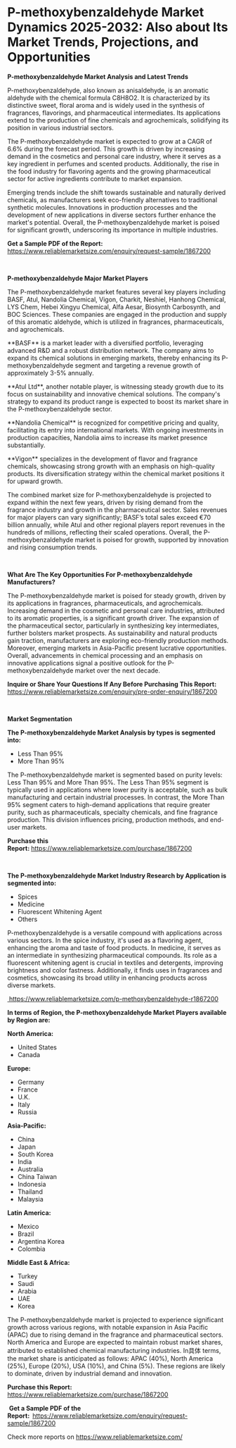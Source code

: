 <p><h1>P-methoxybenzaldehyde Market Dynamics 2025-2032: Also about Its Market Trends, Projections, and Opportunities</h1></p><p><strong>P-methoxybenzaldehyde Market Analysis and Latest Trends</strong></p>
<p><p>P-methoxybenzaldehyde, also known as anisaldehyde, is an aromatic aldehyde with the chemical formula C8H8O2. It is characterized by its distinctive sweet, floral aroma and is widely used in the synthesis of fragrances, flavorings, and pharmaceutical intermediates. Its applications extend to the production of fine chemicals and agrochemicals, solidifying its position in various industrial sectors.</p><p>The P-methoxybenzaldehyde market is expected to grow at a CAGR of 6.6% during the forecast period. This growth is driven by increasing demand in the cosmetics and personal care industry, where it serves as a key ingredient in perfumes and scented products. Additionally, the rise in the food industry for flavoring agents and the growing pharmaceutical sector for active ingredients contribute to market expansion. </p><p>Emerging trends include the shift towards sustainable and naturally derived chemicals, as manufacturers seek eco-friendly alternatives to traditional synthetic molecules. Innovations in production processes and the development of new applications in diverse sectors further enhance the market's potential. Overall, the P-methoxybenzaldehyde market is poised for significant growth, underscoring its importance in multiple industries.</p></p>
<p><strong>Get a Sample PDF of the Report:&nbsp;</strong> <a href="https://www.reliablemarketsize.com/enquiry/request-sample/1867200?utm_campaign=1103&utm_medium=2&utm_source=Github&utm_content=ia&utm_term=04022025&utm_id=p-methoxybenzaldehyde">https://www.reliablemarketsize.com/enquiry/request-sample/1867200</a></p>
<p>&nbsp;</p>
<p><strong>P-methoxybenzaldehyde Major Market Players</strong></p>
<p><p>The P-methoxybenzaldehyde market features several key players including BASF, Atul, Nandolia Chemical, Vigon, Charkit, Neshiel, Hanhong Chemical, LYS Chem, Hebei Xingyu Chemical, Alfa Aesar, Biosynth Carbosynth, and BOC Sciences. These companies are engaged in the production and supply of this aromatic aldehyde, which is utilized in fragrances, pharmaceuticals, and agrochemicals.</p><p>**BASF** is a market leader with a diversified portfolio, leveraging advanced R&D and a robust distribution network. The company aims to expand its chemical solutions in emerging markets, thereby enhancing its P-methoxybenzaldehyde segment and targeting a revenue growth of approximately 3-5% annually.</p><p>**Atul Ltd**, another notable player, is witnessing steady growth due to its focus on sustainability and innovative chemical solutions. The company's strategy to expand its product range is expected to boost its market share in the P-methoxybenzaldehyde sector.</p><p>**Nandolia Chemical** is recognized for competitive pricing and quality, facilitating its entry into international markets. With ongoing investments in production capacities, Nandolia aims to increase its market presence substantially.</p><p>**Vigon** specializes in the development of flavor and fragrance chemicals, showcasing strong growth with an emphasis on high-quality products. Its diversification strategy within the chemical market positions it for upward growth.</p><p>The combined market size for P-methoxybenzaldehyde is projected to expand within the next few years, driven by rising demand from the fragrance industry and growth in the pharmaceutical sector. Sales revenues for major players can vary significantly; BASF’s total sales exceed €70 billion annually, while Atul and other regional players report revenues in the hundreds of millions, reflecting their scaled operations. Overall, the P-methoxybenzaldehyde market is poised for growth, supported by innovation and rising consumption trends.</p></p>
<p>&nbsp;</p>
<p><strong>What Are The Key Opportunities For P-methoxybenzaldehyde Manufacturers?</strong></p>
<p><p>The P-methoxybenzaldehyde market is poised for steady growth, driven by its applications in fragrances, pharmaceuticals, and agrochemicals. Increasing demand in the cosmetic and personal care industries, attributed to its aromatic properties, is a significant growth driver. The expansion of the pharmaceutical sector, particularly in synthesizing key intermediates, further bolsters market prospects. As sustainability and natural products gain traction, manufacturers are exploring eco-friendly production methods. Moreover, emerging markets in Asia-Pacific present lucrative opportunities. Overall, advancements in chemical processing and an emphasis on innovative applications signal a positive outlook for the P-methoxybenzaldehyde market over the next decade.</p></p>
<p><strong>Inquire or Share Your Questions If Any Before Purchasing This Report:</strong> <a href="https://www.reliablemarketsize.com/enquiry/pre-order-enquiry/1867200?utm_campaign=1103&utm_medium=2&utm_source=Github&utm_content=ia&utm_term=04022025&utm_id=p-methoxybenzaldehyde">https://www.reliablemarketsize.com/enquiry/pre-order-enquiry/1867200</a></p>
<p>&nbsp;</p>
<p><strong>Market Segmentation</strong></p>
<p><strong>The P-methoxybenzaldehyde Market Analysis by types is segmented into:</strong></p>
<p><ul><li>Less Than 95%</li><li>More Than 95%</li></ul></p>
<p><p>The P-methoxybenzaldehyde market is segmented based on purity levels: Less Than 95% and More Than 95%. The Less Than 95% segment is typically used in applications where lower purity is acceptable, such as bulk manufacturing and certain industrial processes. In contrast, the More Than 95% segment caters to high-demand applications that require greater purity, such as pharmaceuticals, specialty chemicals, and fine fragrance production. This division influences pricing, production methods, and end-user markets.</p></p>
<p><strong>Purchase this Report:&nbsp;</strong><a href="https://www.reliablemarketsize.com/purchase/1867200?utm_campaign=1103&utm_medium=2&utm_source=Github&utm_content=ia&utm_term=04022025&utm_id=p-methoxybenzaldehyde">https://www.reliablemarketsize.com/purchase/1867200</a></p>
<p>&nbsp;</p>
<p><strong>The P-methoxybenzaldehyde Market Industry Research by Application is segmented into:</strong></p>
<p><ul><li>Spices</li><li>Medicine</li><li>Fluorescent Whitening Agent</li><li>Others</li></ul></p>
<p><p>P-methoxybenzaldehyde is a versatile compound with applications across various sectors. In the spice industry, it's used as a flavoring agent, enhancing the aroma and taste of food products. In medicine, it serves as an intermediate in synthesizing pharmaceutical compounds. Its role as a fluorescent whitening agent is crucial in textiles and detergents, improving brightness and color fastness. Additionally, it finds uses in fragrances and cosmetics, showcasing its broad utility in enhancing products across diverse markets.</p></p>
<p><a href="https://www.reliablemarketsize.com/p-methoxybenzaldehyde-r1867200?utm_campaign=1103&utm_medium=2&utm_source=Github&utm_content=ia&utm_term=04022025&utm_id=p-methoxybenzaldehyde">&nbsp;https://www.reliablemarketsize.com/p-methoxybenzaldehyde-r1867200</a></p>
<p><strong>In terms of Region, the P-methoxybenzaldehyde Market Players available by Region are:</strong></p>
<p>
    <p> <strong> North America: </strong>
        <ul>
            <li>United States</li>
            <li>Canada</li>
        </ul>
        </p> 
    <p> <strong> Europe: </strong>
        <ul>
            <li>Germany</li>
            <li>France</li>
            <li>U.K.</li>
            <li>Italy</li>
            <li>Russia</li>
        </ul>
        </p> 
    <p> <strong> Asia-Pacific: </strong>
        <ul>
            <li>China</li>
            <li>Japan</li>
            <li>South Korea</li>
            <li>India</li>
            <li>Australia</li>
            <li>China Taiwan</li>
            <li>Indonesia</li>
            <li>Thailand</li>
            <li>Malaysia</li>
        </ul>
        </p> 
    <p> <strong> Latin America: </strong>
        <ul>
            <li>Mexico</li>
            <li>Brazil</li>
            <li>Argentina Korea</li>
            <li>Colombia</li>
        </ul>
        </p> 
    <p> <strong> Middle East & Africa: </strong>
        <ul>
            <li>Turkey</li>
            <li>Saudi</li>
            <li>Arabia</li>
            <li>UAE</li>
            <li>Korea</li>
        </ul>
    </p>
    </p>
<p><p>The P-methoxybenzaldehyde market is projected to experience significant growth across various regions, with notable expansion in Asia Pacific (APAC) due to rising demand in the fragrance and pharmaceutical sectors. North America and Europe are expected to maintain robust market shares, attributed to established chemical manufacturing industries. In具体 terms, the market share is anticipated as follows: APAC (40%), North America (25%), Europe (20%), USA (10%), and China (5%). These regions are likely to dominate, driven by industrial demand and innovation.</p></p>
<p><strong>Purchase this Report: </strong><a href="https://www.reliablemarketsize.com/purchase/1867200?utm_campaign=1103&utm_medium=2&utm_source=Github&utm_content=ia&utm_term=04022025&utm_id=p-methoxybenzaldehyde">https://www.reliablemarketsize.com/purchase/1867200</a></p>
<p>&nbsp;<strong>Get a Sample PDF of the Report:&nbsp;&nbsp;</strong><a href="https://www.reliablemarketsize.com/enquiry/request-sample/1867200?utm_campaign=1103&utm_medium=2&utm_source=Github&utm_content=ia&utm_term=04022025&utm_id=p-methoxybenzaldehyde">https://www.reliablemarketsize.com/enquiry/request-sample/1867200</a></p>
<p><strong></strong></p>
<p>Check more reports on <a href="https://www.reliablemarketsize.com/?utm_campaign=1103&utm_medium=2&utm_source=Github&utm_content=ia&utm_term=04022025&utm_id=p-methoxybenzaldehyde">https://www.reliablemarketsize.com/</a></p>